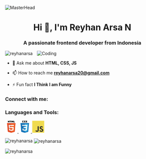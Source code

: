 ![MasterHead](https://user-images.githubusercontent.com/74038190/225813708-98b745f2-7d22-48cf-9150-083f1b00d6c9.gif)
<h1 align="center">Hi 👋, I'm Reyhan Arsa N</h1>
<h3 align="center">A passionate frontend developer from Indonesia</h3>
<img align="right" alt="Coding" width="400" src="https://i.pinimg.com/originals/7a/9e/eb/7a9eeb4fa972a27c412e6a114386115b.jpg">

<p align="left"> <img src="https://komarev.com/ghpvc/?username=reyhanarsa&label=Profile%20views&color=0e75b6&style=flat" alt="reyhanarsa" /> </p>

- 💬 Ask me about **HTML, CSS, JS**

- 📫 How to reach me **reyhanarsa20@gmail.com**

- ⚡ Fun fact **I Think I am Funny**

<h3 align="left">Connect with me:</h3>
<p align="left">
</p>

<h3 align="left">Languages and Tools:</h3>
<p align="left"> <a href="https://www.w3.org/html/" target="_blank" rel="noreferrer"> <img src="https://raw.githubusercontent.com/devicons/devicon/master/icons/html5/html5-original-wordmark.svg" alt="html5" width="40" height="40"/> </a> <a href="https://www.w3schools.com/css/" target="_blank" rel="noreferrer"> <img src="https://raw.githubusercontent.com/devicons/devicon/master/icons/css3/css3-original-wordmark.svg" alt="css3" width="40" height="40"/> </a> <a href="https://developer.mozilla.org/en-US/docs/Web/JavaScript" target="_blank" rel="noreferrer"> <img src="https://raw.githubusercontent.com/devicons/devicon/master/icons/javascript/javascript-original.svg" alt="javascript" width="40" height="40"/> </a> </p>

<p><img align="left" src="https://github-readme-stats.vercel.app/api/top-langs?username=reyhanarsa&show_icons=true&locale=en&layout=compact" alt="reyhanarsa" /></p>

<p>&nbsp;<img align="center" src="https://github-readme-stats.vercel.app/api?username=reyhanarsa&show_icons=true&locale=en" alt="reyhanarsa" /></p>

<p><img align="center" src="https://github-readme-streak-stats.herokuapp.com/?user=reyhanarsa&" alt="reyhanarsa" /></p>
